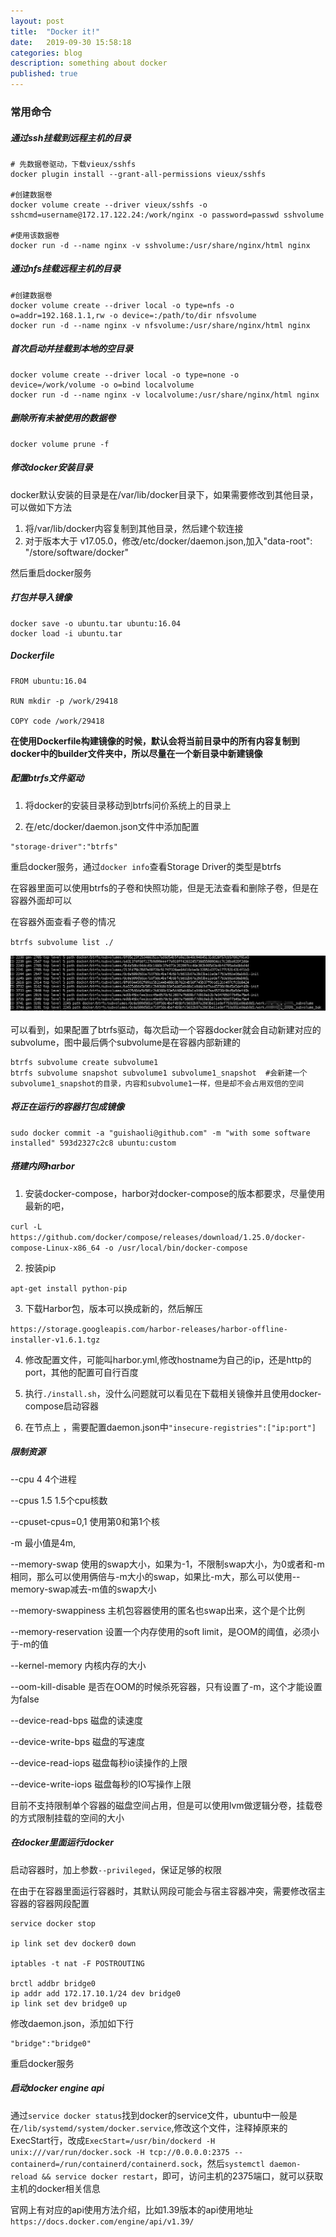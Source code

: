 ```yaml
---
layout: post
title:  "Docker it!"
date:   2019-09-30 15:58:18
categories: blog
description: something about docker
published: true
---
```


### 常用命令

##### 通过ssh挂载到远程主机的目录

```
# 先数据卷驱动，下载vieux/sshfs
docker plugin install --grant-all-permissions vieux/sshfs

#创建数据卷
docker volume create --driver vieux/sshfs -o sshcmd=username@172.17.122.24:/work/nginx -o password=passwd sshvolume

#使用该数据卷
docker run -d --name nginx -v sshvolume:/usr/share/nginx/html nginx
```

##### 通过nfs挂载远程主机的目录

```
#创建数据卷
docker volume create --driver local -o type=nfs -o o=addr=192.168.1.1,rw -o device=:/path/to/dir nfsvolume
docker run -d --name nginx -v nfsvolume:/usr/share/nginx/html nginx
```

##### 首次启动并挂载到本地的空目录

```
docker volume create --driver local -o type=none -o device=/work/volume -o o=bind localvolume
docker run -d --name nginx -v localvolume:/usr/share/nginx/html nginx
```

##### 删除所有未被使用的数据卷

```
docker volume prune -f
```

##### 修改docker安装目录

docker默认安装的目录是在/var/lib/docker目录下，如果需要修改到其他目录，可以做如下方法

1. 将/var/lib/docker内容复制到其他目录，然后建个软连接
2. 对于版本大于 v17.05.0，修改/etc/docker/daemon.json,加入"data-root": "/store/software/docker"

然后重启docker服务

##### 打包并导入镜像

```
docker save -o ubuntu.tar ubuntu:16.04
docker load -i ubuntu.tar
```

##### Dockerfile

```
FROM ubuntu:16.04

RUN mkdir -p /work/29418

COPY code /work/29418
```

**在使用Dockerfile构建镜像的时候，默认会将当前目录中的所有内容复制到docker中的builder文件夹中，所以尽量在一个新目录中新建镜像**

##### 配置btrfs文件驱动

1. 将docker的安装目录移动到btrfs问价系统上的目录上

2. 在/etc/docker/daemon.json文件中添加配置

```
"storage-driver":"btrfs"
```

重启docker服务，通过`docker info`查看Storage Driver的类型是btrfs


在容器里面可以使用btrfs的子卷和快照功能，但是无法查看和删除子卷，但是在容器外面却可以


在容器外面查看子卷的情况

`btrfs subvolume list ./`

![avatar](/assets/images/btrfs_subvolume.png)

可以看到，如果配置了btrfs驱动，每次启动一个容器docker就会自动新建对应的subvolume，图中最后俩个subvolume是在容器内部新建的

```
btrfs subvolume create subvolume1
btrfs subvolume snapshot subvolume1 subvolume1_snapshot  #会新建一个subvolume1_snapshot的目录，内容和subvolume1一样，但是却不会占用双倍的空间
```

##### 将正在运行的容器打包成镜像

```
sudo docker commit -a "guishaoli@github.com" -m "with some software installed" 593d2327c2c8 ubuntu:custom
```

##### 搭建内网harbor

1. 安装docker-compose，harbor对docker-compose的版本都要求，尽量使用最新的吧，

`curl -L https://github.com/docker/compose/releases/download/1.25.0/docker-compose-Linux-x86_64 -o /usr/local/bin/docker-compose`

2. 按装pip

`apt-get install python-pip`

3. 下载Harbor包，版本可以换成新的，然后解压

`https://storage.googleapis.com/harbor-releases/harbor-offline-installer-v1.6.1.tgz`

4. 修改配置文件，可能叫harbor.yml,修改hostname为自己的ip，还是http的port，其他的配置可自行百度

5. 执行`./install.sh`，没什么问题就可以看见在下载相关镜像并且使用docker-compose启动容器

6. 在节点上 ，需要配置daemon.json中`"insecure-registries":["ip:port"]`

##### 限制资源


--cpu 4 4个进程

--cpus 1.5 1.5个cpu核数

--cpuset-cpus=0,1 使用第0和第1个核

-m 最小值是4m,

--memory-swap  使用的swap大小，如果为-1，不限制swap大小，为0或者和-m相同，那么可以使用俩倍与-m大小的swap，如果比-m大，那么可以使用--memory-swap减去-m值的swap大小

--memory-swappiness 主机包容器使用的匿名也swap出来，这个是个比例

--memory-reservation 设置一个内存使用的soft limit，是OOM的阈值，必须小于-m的值

--kernel-memory 内核内存的大小

--oom-kill-disable 是否在OOM的时候杀死容器，只有设置了-m，这个才能设置为false

--device-read-bps 磁盘的读速度

--device-write-bps 磁盘的写速度

--device-read-iops 磁盘每秒io读操作的上限

--device-write-iops 磁盘每秒的IO写操作上限

目前不支持限制单个容器的磁盘空间占用，但是可以使用lvm做逻辑分卷，挂载卷的方式限制挂载的空间的大小

##### 在docker里面运行docker

启动容器时，加上参数`--privileged`，保证足够的权限

在由于在容器里面运行容器时，其默认网段可能会与宿主容器冲突，需要修改宿主容器的容器网段配置

```
service docker stop

ip link set dev docker0 down

iptables -t nat -F POSTROUTING

brctl addbr bridge0
ip addr add 172.17.10.1/24 dev bridge0
ip link set dev bridge0 up

```

修改daemon.json，添加如下行

```
"bridge":"bridge0"
```

重启docker服务

##### 启动docker engine api

通过`service docker status`找到docker的service文件，ubuntu中一般是在`/lib/systemd/system/docker.service`,修改这个文件，注释掉原来的ExecStart行，改成`ExecStart=/usr/bin/dockerd -H unix:///var/run/docker.sock -H tcp://0.0.0.0:2375 --containerd=/run/containerd/containerd.sock`，然后`systemctl daemon-reload && service docker restart`，即可，访问主机的2375端口，就可以获取主机的docker相关信息

官网上有对应的api使用方法介绍，比如1.39版本的api使用地址`https://docs.docker.com/engine/api/v1.39/`
